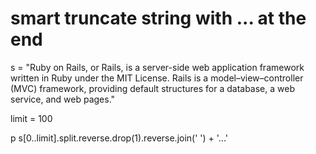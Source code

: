 # smart truncate string with ... at the end

s = "Ruby on Rails, or Rails, is a server-side web application framework written in Ruby under the MIT License. Rails is a model–view–controller (MVC) framework, providing default structures for a database, a web service, and web pages."

limit = 100

p s[0..limit].split.reverse.drop(1).reverse.join(' ') + '...'
